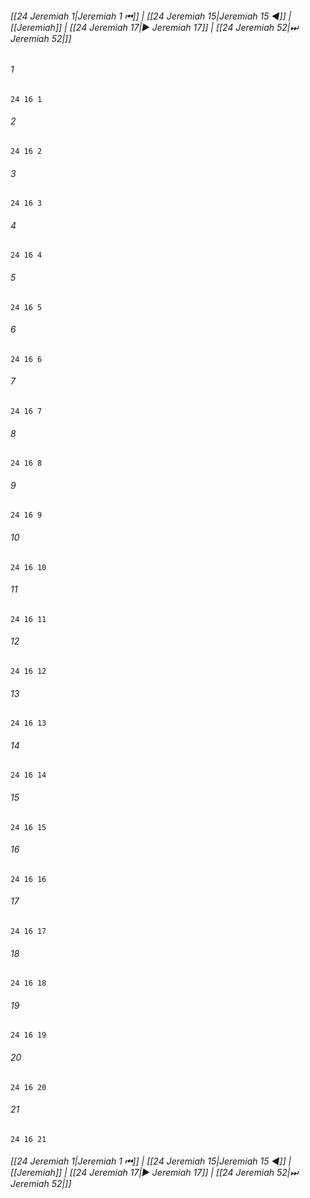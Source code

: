 
###### [[24 Jeremiah 1|Jeremiah 1 ⏮]] | [[24 Jeremiah 15|Jeremiah 15 ◀]] | [[Jeremiah]] | [[24 Jeremiah 17|▶ Jeremiah 17]] | [[24 Jeremiah 52|⏭ Jeremiah 52|]]

###### 1
``` verse
24 16 1 
```
###### 2
``` verse
24 16 2 
```
###### 3
``` verse
24 16 3 
```
###### 4
``` verse
24 16 4 
```
###### 5
``` verse
24 16 5 
```
###### 6
``` verse
24 16 6 
```
###### 7
``` verse
24 16 7 
```
###### 8
``` verse
24 16 8 
```
###### 9
``` verse
24 16 9 
```
###### 10
``` verse
24 16 10 
```
###### 11
``` verse
24 16 11 
```
###### 12
``` verse
24 16 12 
```
###### 13
``` verse
24 16 13 
```
###### 14
``` verse
24 16 14 
```
###### 15
``` verse
24 16 15 
```
###### 16
``` verse
24 16 16 
```
###### 17
``` verse
24 16 17 
```
###### 18
``` verse
24 16 18 
```
###### 19
``` verse
24 16 19 
```
###### 20
``` verse
24 16 20 
```
###### 21
``` verse
24 16 21 
```

###### [[24 Jeremiah 1|Jeremiah 1 ⏮]] | [[24 Jeremiah 15|Jeremiah 15 ◀]] | [[Jeremiah]] | [[24 Jeremiah 17|▶ Jeremiah 17]] | [[24 Jeremiah 52|⏭ Jeremiah 52|]]

